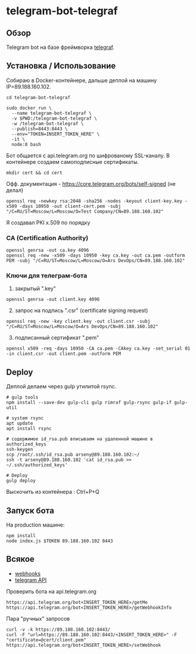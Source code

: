 # telegram-bot-telegraf



## Обзор
Telegram bot на базе фреймворка [telegraf](https://github.com/telegraf/telegraf).



## Установка / Использование

Собираю в Docker-контейнере, дальше деплой на машину IP=89.188.160.102.
```
cd telegram-bot-telegraf

sudo docker run \
  --name telegram-bot-telegraf \
  -v $PWD:/telegram-bot-telegraf \
  -w /telegram-bot-telegraf \
  --publish=8443:8443 \
  --env="TOKEN=INSERT_TOKEN_HERE" \
  -it \
  node:8 bash
```

Бот общается с api.telegram.org по шифрованому SSL-каналу. В контейнере создаем самоподписные сертификаты.
```
mkdir cert && cd cert
```

Офф. документация - https://core.telegram.org/bots/self-signed (не делал)
```
openssl req -newkey rsa:2048 -sha256 -nodes -keyout client-key.key -x509 -days 10950 -out client-cert.pem -subj "/C=RU/ST=Moscow/L=Moscow/O=Test Company/CN=89.188.160.102"
```

Я создавал PKI x.509 по порядку

### CA (Certification Authority)
```
openssl genrsa -out ca.key 4096
openssl req -new -x509 -days 10950 -key ca.key -out ca.pem -outform PEM -subj "/C=RU/ST=Moscow/L=Moscow/O=Ars DevOps/CN=89.188.160.102"
```

### Ключи для телеграм-бота
1. закрытый ".key"
```
openssl genrsa -out client.key 4096
```
2. запрос на подпись ".csr" (certificate signing request)
```
openssl req -new -key client.key -out client.csr -subj "/C=RU/ST=Moscow/L=Moscow/O=Ars DevOps/CN=89.188.160.102"
```
3. подписанный сертификат ".pem"
```
openssl x509 -req -days 10950 -CA ca.pem -CAkey ca.key -set_serial 01 -in client.csr -out client.pem -outform PEM 
```

## Deploy

Деплой делаем через gulp утилитой rsync.
```
# gulp tools
npm install --save-dev gulp-cli gulp rimraf gulp-rsync gulp-if gulp-util

# system rsync
apt update
apt install rsync

# содержимое id_rsa.pub вписываем на удаленной машине в authorized_keys
ssh-keygen
scp /root/.ssh/id_rsa.pub arseny@89.188.160.102:~/
ssh -t arseny@89.188.160.102 'cat id_rsa.pub >> ~/.ssh/authorized_keys'

# Deploy
gulp deploy
```
Выскочить из контейнера : Ctrl+P+Q

## Запуск бота

На production машине:
```
npm install
node index.js $TOKEN 89.188.160.102 8443
```


## Всякое
- [webhooks](https://core.telegram.org/bots/webhooks)
- [telegram API](https://core.telegram.org/bots/api)

Проверить бота на api.telegram.org
```
https://api.telegram.org/bot<INSERT_TOKEN_HERE>/getMe
https://api.telegram.org/bot<INSERT_TOKEN_HERE>/getWebhookInfo
```

Пара "ручных" запросов
```
curl -v -k https://89.188.160.102:8443/
curl -F "url=https://89.188.160.102:8443/<INSERT_TOKEN_HERE>" -F "certificate=@cert/client.pem" https://api.telegram.org/bot<INSERT_TOKEN_HERE>/setWebhook
```